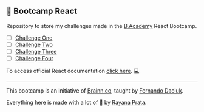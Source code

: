 ## 🌈 Bootcamp React

Repository to store my challenges made in the [B.Academy](https://b-academy.brainn.co/) React Bootcamp.

- [ ] [Challenge One]()
- [ ] [Challenge Two]()
- [ ] [Challenge Three]()
- [ ] [Challenge Four]()

To access official React documentation [click here](https://reactjs.org/). 💻

---

This bootcamp is an initiative of [Brainn.co](https://brainn.co/), taught by [Fernando Daciuk](https://github.com/fdaciuk).

Everything here is made with a lot of 🤍 by [Rayana Prata](https://www.linkedin.com/in/rayanaprata/).
